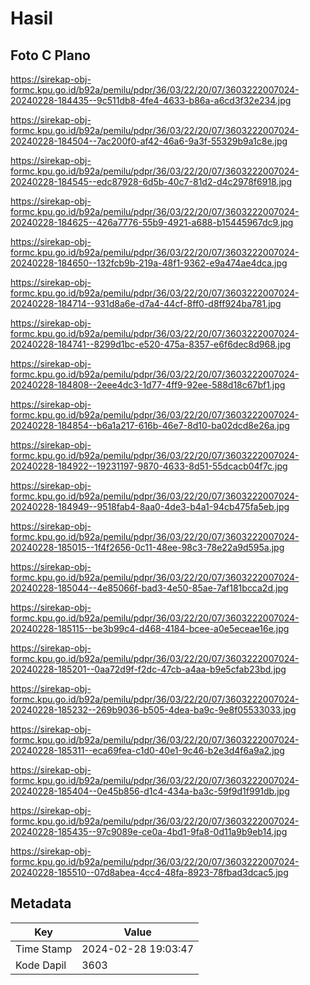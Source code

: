 # Hasil

## Foto C Plano

https://sirekap-obj-formc.kpu.go.id/b92a/pemilu/pdpr/36/03/22/20/07/3603222007024-20240228-184435--9c511db8-4fe4-4633-b86a-a6cd3f32e234.jpg

https://sirekap-obj-formc.kpu.go.id/b92a/pemilu/pdpr/36/03/22/20/07/3603222007024-20240228-184504--7ac200f0-af42-46a6-9a3f-55329b9a1c8e.jpg

https://sirekap-obj-formc.kpu.go.id/b92a/pemilu/pdpr/36/03/22/20/07/3603222007024-20240228-184545--edc87928-6d5b-40c7-81d2-d4c2978f6918.jpg

https://sirekap-obj-formc.kpu.go.id/b92a/pemilu/pdpr/36/03/22/20/07/3603222007024-20240228-184625--426a7776-55b9-4921-a688-b15445967dc9.jpg

https://sirekap-obj-formc.kpu.go.id/b92a/pemilu/pdpr/36/03/22/20/07/3603222007024-20240228-184650--132fcb9b-219a-48f1-9362-e9a474ae4dca.jpg

https://sirekap-obj-formc.kpu.go.id/b92a/pemilu/pdpr/36/03/22/20/07/3603222007024-20240228-184714--931d8a6e-d7a4-44cf-8ff0-d8ff924ba781.jpg

https://sirekap-obj-formc.kpu.go.id/b92a/pemilu/pdpr/36/03/22/20/07/3603222007024-20240228-184741--8299d1bc-e520-475a-8357-e6f6dec8d968.jpg

https://sirekap-obj-formc.kpu.go.id/b92a/pemilu/pdpr/36/03/22/20/07/3603222007024-20240228-184808--2eee4dc3-1d77-4ff9-92ee-588d18c67bf1.jpg

https://sirekap-obj-formc.kpu.go.id/b92a/pemilu/pdpr/36/03/22/20/07/3603222007024-20240228-184854--b6a1a217-616b-46e7-8d10-ba02dcd8e26a.jpg

https://sirekap-obj-formc.kpu.go.id/b92a/pemilu/pdpr/36/03/22/20/07/3603222007024-20240228-184922--19231197-9870-4633-8d51-55dcacb04f7c.jpg

https://sirekap-obj-formc.kpu.go.id/b92a/pemilu/pdpr/36/03/22/20/07/3603222007024-20240228-184949--9518fab4-8aa0-4de3-b4a1-94cb475fa5eb.jpg

https://sirekap-obj-formc.kpu.go.id/b92a/pemilu/pdpr/36/03/22/20/07/3603222007024-20240228-185015--1f4f2656-0c11-48ee-98c3-78e22a9d595a.jpg

https://sirekap-obj-formc.kpu.go.id/b92a/pemilu/pdpr/36/03/22/20/07/3603222007024-20240228-185044--4e85066f-bad3-4e50-85ae-7af181bcca2d.jpg

https://sirekap-obj-formc.kpu.go.id/b92a/pemilu/pdpr/36/03/22/20/07/3603222007024-20240228-185115--be3b99c4-d468-4184-bcee-a0e5eceae16e.jpg

https://sirekap-obj-formc.kpu.go.id/b92a/pemilu/pdpr/36/03/22/20/07/3603222007024-20240228-185201--0aa72d9f-f2dc-47cb-a4aa-b9e5cfab23bd.jpg

https://sirekap-obj-formc.kpu.go.id/b92a/pemilu/pdpr/36/03/22/20/07/3603222007024-20240228-185232--269b9036-b505-4dea-ba9c-9e8f05533033.jpg

https://sirekap-obj-formc.kpu.go.id/b92a/pemilu/pdpr/36/03/22/20/07/3603222007024-20240228-185311--eca69fea-c1d0-40e1-9c46-b2e3d4f6a9a2.jpg

https://sirekap-obj-formc.kpu.go.id/b92a/pemilu/pdpr/36/03/22/20/07/3603222007024-20240228-185404--0e45b856-d1c4-434a-ba3c-59f9d1f991db.jpg

https://sirekap-obj-formc.kpu.go.id/b92a/pemilu/pdpr/36/03/22/20/07/3603222007024-20240228-185435--97c9089e-ce0a-4bd1-9fa8-0d11a9b9eb14.jpg

https://sirekap-obj-formc.kpu.go.id/b92a/pemilu/pdpr/36/03/22/20/07/3603222007024-20240228-185510--07d8abea-4cc4-48fa-8923-78fbad3dcac5.jpg


## Metadata

| Key        | Value               |
| ---------- | ------------------- |
| Time Stamp | 2024-02-28 19:03:47 |
| Kode Dapil | 3603                |



